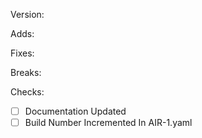 Version:

Adds:

Fixes:

Breaks:



Checks:
- [ ] Documentation Updated
- [ ] Build Number Incremented In AIR-1.yaml